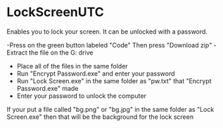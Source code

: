 # LockScreenUTC
Enables you to lock your screen. It can be unlocked with a password.

-Press on the green button labeled "Code" Then press "Download zip"
-Extract the file on the G: drive
- Place all of the files in the same folder
- Run "Encrypt Password.exe" and enter your password
- Run "Lock Screen.exe" in the same folder as "pw.txt" that "Encrypt Password.exe" made
- Enter your password to unlock the computer

If your put a file called "bg.png" or "bg.jpg" in the same folder as "Lock Screen.exe" then that will be the background for the lock screen
